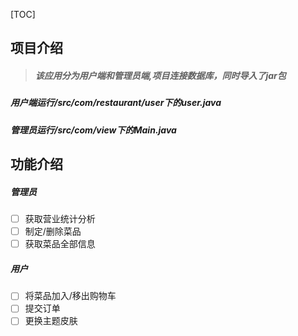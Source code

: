 [TOC]

## 项目介绍

> ##### 该应用分为用户端和管理员端,项目连接数据库，同时导入了jar包



##### 用户端运行/src/com/restaurant/user下的user.java

##### 管理员运行/src/com/view下的Main.java


##  功能介绍

##### 管理员

- [ ] 获取营业统计分析
- [ ] 制定/删除菜品
- [ ] 获取菜品全部信息

##### 用户

- [ ] 将菜品加入/移出购物车
- [ ] 提交订单
- [ ] 更换主题皮肤